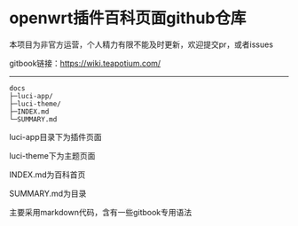 # openwrt插件百科页面github仓库

本项目为非官方运营，个人精力有限不能及时更新，欢迎提交pr，或者issues

gitbook链接：https://wiki.teapotium.com/

---

```
docs
├─luci-app/
├─luci-theme/
├─INDEX.md
└─SUMMARY.md
```

luci-app目录下为插件页面

luci-theme下为主题页面

INDEX.md为百科首页

SUMMARY.md为目录

主要采用markdown代码，含有一些gitbook专用语法
